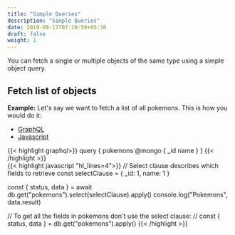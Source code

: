 ```yaml
---
title: "Simple Queries"
description: "Simple Queries"
date: 2019-09-17T07:19:50+05:30
draft: false
weight: 1
---
```


You can fetch a single or multiple objects of the same type using a simple object query.

## Fetch list of objects

**Example:** Let's say we want to fetch a list of all pokemons. This is how you would do it: 

<div class="row tabs-wrapper">
  <div class="col s12" style="padding:0">
    <ul class="tabs">
      <li class="tab col s2"><a class="active" href="#client-graphql">GraphQL</a></li>
      <li class="tab col s2"><a href="#client-js">Javascript</a></li>
    </ul>
  </div>
  <div id="client-graphql" class="col s12" style="padding:0">
{{< highlight graphql>}}
query {
  pokemons @mongo {
    _id
    name
  }
}
{{< /highlight >}}   
  </div>
  <div id="client-js" class="col s12" style="padding:0">
{{< highlight javascript "hl_lines=4">}}
// Select clause describes which fields to retrieve
const selectClause = { _id: 1, name: 1 }

const { status, data } = await db.get("pokemons").select(selectClause).apply()
console.log("Pokemons", data.result)

// To get all the fields in pokemons don't use the select clause:
// const { status, data } = db.get("pokemons").apply()
{{< /highlight >}}  
  </div>
</div>
